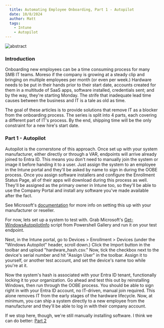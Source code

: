 ```yaml
---
  title: Automating Employee Onboarding, Part 1 - Autopilot
  date: 10/8/2024
  author: Matt
  tags: 
    - Intune
    - Autopilot
---
```


![abstract](/images/automating-employee-onboarding-part-1/kent-pilcher-jW8hkB_Qmj8-unsplash.jpg)

### Introduction

Onboarding new employees can be a time consuming process for many SMB IT teams. Moreso if the company is growing at a steady clip and bringing on multiple employees per month (or even per week.) Hardware needs to be put in their hands prior to their start date, accounts created for them in a multitude of SaaS apps, software installed, credentials sent; and by the way, they're starting Monday. The strife that inadequate lead time causes between the business and IT is a tale as old as time.

The goal of these articles is to provide solutions that remove IT as a blocker from the onboarding process. The series is split into 4 parts, each covering a different part of IT's process. By the end, shipping time will be the only constraint for a new hire's start date.

### Part 1 - Autopilot

Autopilot is the cornerstone of this approach. Once set up with your system manufacturer, either directly or through a VAR, endpoints will arrive already joined to Entra ID. This means you don't need to manually join the system or image it before handing it to a user. Just assign the system to an employee in the Intune portal and they'll be asked by name to sign in during the OOBE process. Once you assign software installers and configure the Enrollment Status Page, all of their apps will download during this process as well. They'll be assigned as the primary owner in Intune too, so they'll be able to use the Company Portal and install any software you've made available after the fact.

See Microsoft's [documentation](https://learn.microsoft.com/en-us/autopilot/registration-overview) for more info on setting this up with your manufacturer or reseller.

For now, lets set up a system to test with. Grab Microsoft's [Get-WindowsAutopilotInfo](https://www.powershellgallery.com/packages/Get-WindowsAutopilotInfo) script from Powershell Gallery and run it on your test endpoint.

Next, in the Intune portal, go to Devices > Enrollment > Devices (under the "Windows Autopilot" header, scroll down.) Click the Import button in the toolbar and upload "hardware_hash.csv." Now, tick the checkbox next to the device's serial number and hit "Assign User" in the toolbar. Assign it to yourself, or another test account, and set the device's name too while you're at it.

Now the system's hash is associated with your Entra ID tenant, functionally locking it to your organization. Go ahead and test this out by reinstalling Windows, then run through the OOBE process. You should be able to sign right in with your Entra ID account, no IT-driven, manual join required. This alone removes IT from the early stages of the hardware lifecycle. Now, at minimum, you can ship a system directly to a new employee from the manufacturer and they'll be able to log in with their company account.

If we stop here, though, we're still manually installing software. I think we can do better: [Part 2](/posts/automating-employee-onboarding-part-2)
